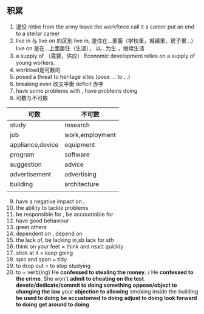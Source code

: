 <!--
 * @Date: 2022-07-20 21:31:41
 * @LastEditors: Juan Jiang
 * @LastEditTime: 2022-08-04 19:17:53
 * @FilePath: \learning-fragments\ielts\积累.md
-->

## 积累

1. 退役
   retire from the army
   leave the workforce
   call it a career
   put an end to a stellar career
2. live in 与 live on 的区别
   live in, 是住在...里面（学校里，城镇里，房子里...)
   live on 是在...上面居住（生活）， 以...为生 ，继续生活
3. a supply of （需要，供应）
   Economic development relies on a supply of young workers.
4. workload是可数的
5. posed a threat to heritage sites   (pose ... to ...)
6. breaking even 收支平衡 deficit 赤字
7. have some problems with  , have problems doing
8. 可数与不可数

| 可数             | 不可数          |
| ---------------- | --------------- |
| study            | research        |
| job              | work,employment |
| appliance,device | equipment       |
| program          | software        |
| suggestion       | advice          |
| advertisement    | advertising     |
| building         | architecture    |
|                  |                 |

9. have a negative impact on ,
10. the ability to tackle problems
11. be responsible for , be accountable for
12. have good behaviour
13. greet others
14. dependent on , depend on
15. the lack of, be lacking in,sb lack for sth
16. think on your feet = think and react quickly
17. stick at it =  keep going
18. spic and span = tidy
19. to drop out = to stop studying
20. to + verb(ing)
He **confessed to stealing the money**. / He **confessed to the crime**.
She won't **admit to cheating on the test**.
**devote/dedicate/commit to doing something**
**oppose/object to changing the law** your **objection to allowing** smoking inside the building
**be used to doing**
**be accustomed to doing**
**adjust to doing**
**look forward to doing**
**get around to doing**
